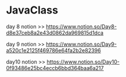 # JavaClass


day 8 notion >> https://www.notion.so/Day8-d8e37ceb8a2e43d0862da969815d1dca


day 9 notion >> https://www.notion.so/Day9-a520c1e2125f469786e64fa2b2e82396


day10 notion >> https://www.notion.so/Day10-0f93486e25bc4eccb6bbd364baa6a217
